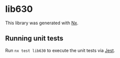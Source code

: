 # lib630

This library was generated with [Nx](https://nx.dev).

## Running unit tests

Run `nx test lib630` to execute the unit tests via [Jest](https://jestjs.io).
